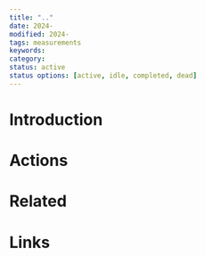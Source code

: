 ```yaml
---
title: ".."
date: 2024-
modified: 2024-
tags: measurements
keywords:
category:
status: active
status options: [active, idle, completed, dead]
---
```



# Introduction
# Actions
# Related
# Links
